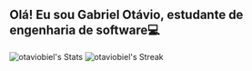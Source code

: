 ## Olá! Eu sou Gabriel Otávio, estudante de engenharia de software💻

![otaviobiel's Stats](https://github-readme-stats.vercel.app/api?username=otaviobiel&theme=midnight-purple&show_icons=true&hide_border=false&count_private=true)
![otaviobiel's Streak](https://github-readme-streak-stats.herokuapp.com/?user=otaviobiel&theme=midnight-purple&hide_border=false)
